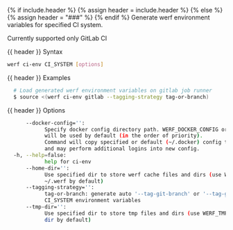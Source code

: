 {% if include.header %}
{% assign header = include.header %}
{% else %}
{% assign header = "###" %}
{% endif %}
Generate werf environment variables for specified CI system.

Currently supported only GitLab CI

{{ header }} Syntax

```bash
werf ci-env CI_SYSTEM [options]
```

{{ header }} Examples

```bash
  # Load generated werf environment variables on gitlab job runner
  $ source <(werf ci-env gitlab --tagging-strategy tag-or-branch)
```

{{ header }} Options

```bash
      --docker-config='':
            Specify docker config directory path. WERF_DOCKER_CONFIG or DOCKER_CONFIG or ~/.docker 
            will be used by default (in the order of priority).
            Command will copy specified or default (~/.docker) config to the new temporary config 
            and may perform additional logins into new config.
  -h, --help=false:
            help for ci-env
      --home-dir='':
            Use specified dir to store werf cache files and dirs (use WERF_HOME environment or 
            ~/.werf by default)
      --tagging-strategy='':
            tag-or-branch: generate auto '--tag-git-branch' or '--tag-git-tag' tag by specified 
            CI_SYSTEM environment variables
      --tmp-dir='':
            Use specified dir to store tmp files and dirs (use WERF_TMP environment or system tmp 
            dir by default)
```

